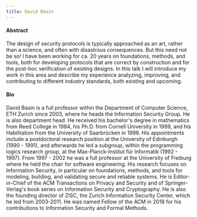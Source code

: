 ```yaml
---
title: David Basin
---
```


#### Abstract

The design of security protocols is typically approached as an art,
rather than a science, and often with disastrous consequences. But
this need not be so!  I have been working for ca. 20 years on
foundations, methods, and tools, both for developing protocols that
are correct by construction and for the post-hoc verification of
existing designs.  In this talk I will introduce my work in this area
and describe my experience analyzing, improving, and contributing to
different industry standards, both existing and upcoming.

#### Bio
David Basin is a full professor within the Department of Computer Science, ETH Zurich since 2003, where he heads the Information Security Group. He is also department head.
He received his bachelor's degree in mathematics from Reed College in 1984, his Ph.D. from Cornell University in 1989, and his Habilitation from the University of Saarbrücken in 1996. His appointments include a postdoctoral research position at the University of Edinburgh (1990 - 1991), and afterwards he led a subgroup, within the programming logics research group, at the Max-Planck-Institut für Informatik (1992 - 1997). From 1997 - 2002 he was a full professor at the University of Freiburg where he held the chair for software engineering.
His research focuses on Information Security, in particular on foundations, methods, and tools for modeling, building, and validating secure and reliable systems. He is Editor-in-Chief of the ACM Transactions on Privacy and Security and of Springer-Verlag's book series on Information Security and Cryptography. He is also the founding director of ZISC, the Zurich Information Security Center, which he led from 2003-2011. He was named Fellow of the ACM in 2018 for his contributions to Information Security and Formal Methods.